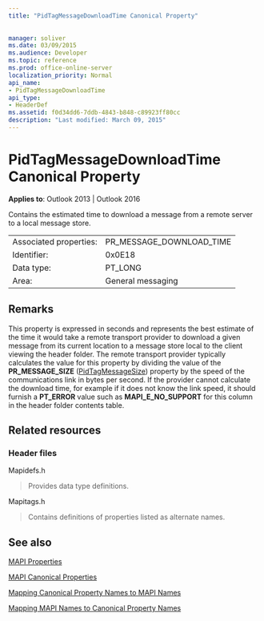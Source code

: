 ```yaml
---
title: "PidTagMessageDownloadTime Canonical Property"
 
 
manager: soliver
ms.date: 03/09/2015
ms.audience: Developer
ms.topic: reference
ms.prod: office-online-server
localization_priority: Normal
api_name:
- PidTagMessageDownloadTime
api_type:
- HeaderDef
ms.assetid: f0d34dd6-7ddb-4843-b848-c89923ff80cc
description: "Last modified: March 09, 2015"
---
```


# PidTagMessageDownloadTime Canonical Property

  
  
**Applies to**: Outlook 2013 | Outlook 2016 
  
Contains the estimated time to download a message from a remote server to a local message store. 
  
|||
|:-----|:-----|
|Associated properties:  <br/> |PR_MESSAGE_DOWNLOAD_TIME  <br/> |
|Identifier:  <br/> |0x0E18  <br/> |
|Data type:  <br/> |PT_LONG  <br/> |
|Area:  <br/> |General messaging  <br/> |
   
## Remarks

This property is expressed in seconds and represents the best estimate of the time it would take a remote transport provider to download a given message from its current location to a message store local to the client viewing the header folder. The remote transport provider typically calculates the value for this property by dividing the value of the **PR_MESSAGE_SIZE** ([PidTagMessageSize](pidtagmessagesize-canonical-property.md)) property by the speed of the communications link in bytes per second. If the provider cannot calculate the download time, for example if it does not know the link speed, it should furnish a **PT_ERROR** value such as **MAPI_E_NO_SUPPORT** for this column in the header folder contents table. 
  
## Related resources

### Header files

Mapidefs.h
  
> Provides data type definitions.
    
Mapitags.h
  
> Contains definitions of properties listed as alternate names.
    
## See also



[MAPI Properties](mapi-properties.md)
  
[MAPI Canonical Properties](mapi-canonical-properties.md)
  
[Mapping Canonical Property Names to MAPI Names](mapping-canonical-property-names-to-mapi-names.md)
  
[Mapping MAPI Names to Canonical Property Names](mapping-mapi-names-to-canonical-property-names.md)

